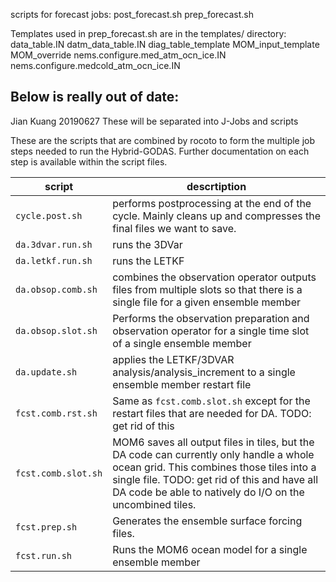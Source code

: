 
scripts for forecast jobs: 
post_forecast.sh
prep_forecast.sh

Templates used in prep_forecast.sh are in the templates/ directory:  
data_table.IN
datm_data_table.IN
diag_table_template
MOM_input_template
MOM_override
nems.configure.med_atm_ocn_ice.IN
nems.configure.medcold_atm_ocn_ice.IN


Below is really out of date: 
----------------------

Jian Kuang 20190627
These will be separated into J-Jobs and scripts

These are the scripts that are combined by rocoto to form the multiple job steps needed to run the Hybrid-GODAS. Further documentation on each step is available within the script files.

| script                  | descrtiption |
| ------                  | -------------|
| `cycle.post.sh`     | performs postprocessing at the end of the cycle. Mainly cleans up and compresses the final files we want to save. |
| `da.3dvar.run.sh`   | runs the 3DVar |
| `da.letkf.run.sh`   | runs the LETKF |
| `da.obsop.comb.sh`  | combines the observation operator outputs files from multiple slots so that there is a single file for a given ensemble member |
| `da.obsop.slot.sh`  | Performs the observation preparation and observation operator for a single time slot of a single ensemble member |
| `da.update.sh`      | applies the LETKF/3DVAR analysis/analysis_increment to a single ensemble member restart file |
| `fcst.comb.rst.sh`  | Same as `fcst.comb.slot.sh` except for the restart files that are needed for DA. TODO: get rid of this |
| `fcst.comb.slot.sh` | MOM6 saves all output files in tiles, but the DA code can currently only handle a whole ocean grid. This combines those tiles into a single file. TODO: get rid of this and have all DA code be able to natively do I/O on the uncombined tiles. |
| `fcst.prep.sh`      | Generates the ensemble surface forcing files. |
| `fcst.run.sh`       | Runs the MOM6 ocean model for a single ensemble member |

